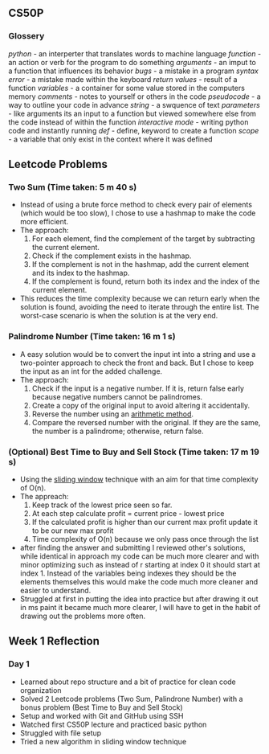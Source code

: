 ## CS50P

### Glossery

*python* - an interperter that translates words to machine language
*function* - an action or verb for the program to do something
*arguments* - an imput to a function that influences its behavior
*bugs* - a mistake in a program
*syntax error* - a mistake made within the keyboard
*return values* - result of a function
*variables* - a container for some value stored in the computers memory
*comments* - notes to yourself or others in the code
*pseudocode* - a way to outline your code in advance
*string* - a swquence of text
*parameters* - like arguments its an input to a function but viewed somewhere else from the code instead of within the function
*interactive mode* - writing python code and instantly running
*def* - define, keyword to create a function
*scope* - a variable that only exist in the context where it was defined


## Leetcode Problems

### Two Sum (Time taken: 5 m 40 s)
- Instead of using a brute force method to check every pair of elements (which would be too slow), I chose to use a hashmap to make the code more efficient.
- The approach:
  1. For each element, find the complement of the target by subtracting the current element.
  2. Check if the complement exists in the hashmap.
  3. If the complement is not in the hashmap, add the current element and its index to the hashmap.
  4. If the complement is found, return both its index and the index of the current element.
- This reduces the time complexity because we can return early when the solution is found, avoiding the need to iterate through the entire list. The worst-case scenario is when the solution is at the very end.

### Palindrome Number (Time taken: 16 m 1 s)
- A easy solution would be to convert the input int into a string and use a two-pointer approach to check the front and back. But I chose to keep the input as an int for the added challenge.
- The approach:
  1. Check if the input is a negative number. If it is, return false early because negative numbers cannot be palindromes.
  2. Create a copy of the original input to avoid altering it accidentally.
  3. Reverse the number using an [arithmetic method](https://www.programiz.com/python-programming/examples/reverse-a-number).
  4. Compare the reversed number with the original. If they are the same, the number is a palindrome; otherwise, return false.

### (Optional) Best Time to Buy and Sell Stock (Time taken: 17 m 19 s)
- Using the [sliding window](https://www.geeksforgeeks.org/window-sliding-technique/) technique with an aim for that time complexity of O(n).
- The appreach:
  1. Keep track of the lowest price seen so far.
  2. At each step calculate profit = current price - lowest price
  3. If the calculated profit is higher than our current max profit update it to be our new max profit
  4. Time complexity of O(n) because we only pass once through the list
- after finding the answer and submitting I reviewed other's solutions, while identical in approach my code can be much more clearer and with minor optimizing such as instead of r starting at index 0 it should start at index 1. Instead of the variables being indexes they should be the elements themselves this would make the code much more cleaner and easier to understand.
- Struggled at first in putting the idea into practice but after drawing it out in ms paint it became much more clearer, I will have to get in the habit of drawing out the problems more often.


## Week 1 Reflection

### Day 1
- Learned about repo structure and a bit of practice for clean code organization
- Solved 2 Leetcode problems (Two Sum, Palindrone Number) with a bonus problem (Best Time to Buy and Sell Stock)
- Setup and worked with Git and GitHub using SSH
- Watched first CS50P lecture and practiced basic python
- Struggled with file setup
- Tried a new algorithm in sliding window technique